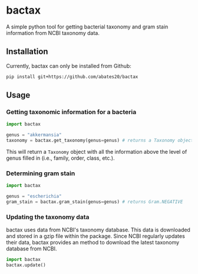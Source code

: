 # bactax
A simple python tool for getting bacterial taxonomy and gram stain information from NCBI taxonomy data.

## Installation

Currently, bactax can only be installed from Github:

```sh
pip install git+https://github.com/abates20/bactax
```

## Usage

### Getting taxonomic information for a bacteria

```python
import bactax

genus = "akkermansia"
taxonomy = bactax.get_taxonomy(genus=genus) # returns a Taxonomy object
```

This will return a `Taxonomy` object with all the information above the level of genus filled in (i.e., family, order, class, etc.).

### Determining gram stain

```python
import bactax

genus = "escherichia"
gram_stain = bactax.gram_stain(genus=genus) # returns Gram.NEGATIVE
```

### Updating the taxonomy data

bactax uses data from NCBI's taxonomy database. This data is downloaded and stored in a gzip file within the package. Since NCBI regularly updates their data, bactax provides an method to download the latest taxonomy database from NCBI.

```python
import bactax
bactax.update()
```
